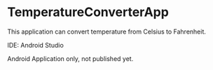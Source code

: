 # TemperatureConverterApp
This application can convert temperature from Celsius to Fahrenheit.


IDE: Android Studio


Android Application only, not published yet.
